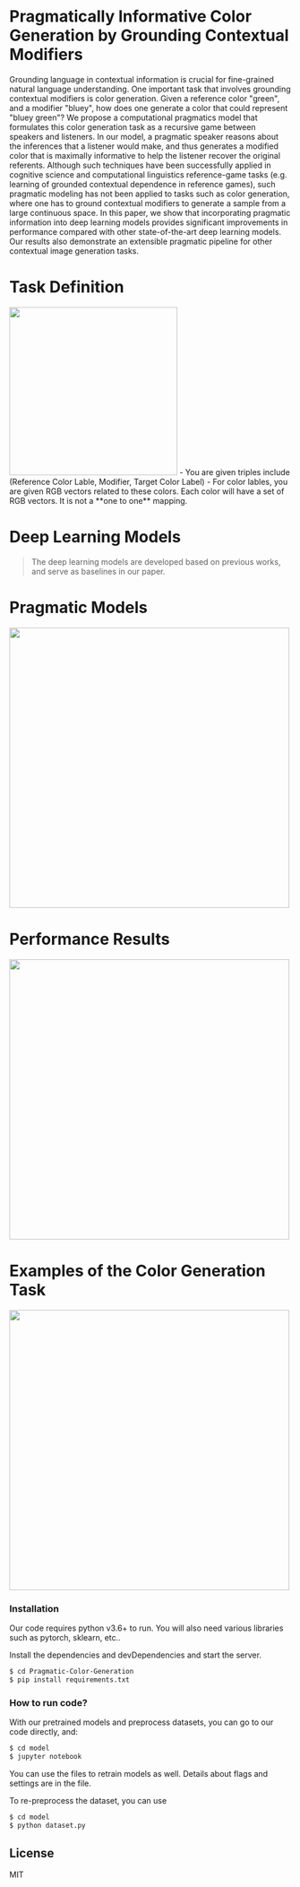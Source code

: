 # Pragmatically Informative Color Generation by Grounding Contextual Modifiers

Grounding language in contextual information is crucial for fine-grained natural language understanding. One important task that involves grounding contextual modifiers is color generation. Given a reference color "green", and a modifier "bluey", how does one generate a color that could represent "bluey green"? We propose a computational pragmatics model that formulates this color generation task as a recursive game between speakers and listeners. In our model, a pragmatic speaker reasons about the inferences that a listener would make, and thus generates a modified color that is maximally informative to help the listener recover the original referents. Although such techniques have been successfully applied in cognitive science and computational linguistics reference-game tasks (e.g. learning of grounded contextual dependence in reference games), such pragmatic modeling has not been applied to tasks such as color generation, where one has to ground contextual modifiers to generate a sample from a large continuous space. In this paper, we show that incorporating pragmatic information into deep learning models provides significant improvements in performance compared with other state-of-the-art deep learning models. Our results also demonstrate an extensible pragmatic pipeline for other contextual image generation tasks.

# Task Definition
<img src="https://i.ibb.co/HgDg8KT/example.png" width="300">
  - You are given triples include (Reference Color Lable, Modifier, Target Color Label)
  - For color lables, you are given RGB vectors related to these colors. Each color will have a set of RGB vectors. It is not a **one to one** mapping.

# Deep Learning Models

> The deep learning models are developed based on previous works,
> and serve as baselines in our paper.

# Pragmatic Models
<img src="https://i.ibb.co/8bfgZ7F/pragmatic-model.png" width="500">

# Performance Results
<img src="https://i.ibb.co/y54h9MC/perf.png" width="500">

# Examples of the Color Generation Task
<img src="https://i.ibb.co/25bFGJk/result-detail.png" width="500">

### Installation

Our code requires python v3.6+ to run. You will also need various libraries such as pytorch, sklearn, etc..

Install the dependencies and devDependencies and start the server.

```sh
$ cd Pragmatic-Color-Generation
$ pip install requirements.txt
```

### How to run code?
With our pretrained models and preprocess datasets, you can go to our code directly, and:
```python
$ cd model
$ jupyter notebook
```
You can use the files to retrain models as well. Details about flags and settings are in the file.

To re-preprocess the dataset, you can use
```python
$ cd model
$ python dataset.py
```

License
----

MIT
